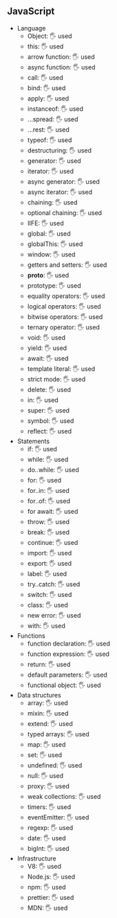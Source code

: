 ## JavaScript

- Language
  - Object: 🖐 used
  - this: 🖐 used
  - arrow function: 🖐 used
  - async function: 🖐 used
  - call: 🖐 used
  - bind: 🖐 used
  - apply: 🖐 used
  - instanceof: 🖐 used
  - ...spread: 🖐 used
  - ...rest: 🖐 used
  - typeof: 🖐 used
  - destructuring: 🖐 used
  - generator: 🖐 used
  - iterator: 🖐 used
  - async generator: 🖐 used
  - async iterator: 🖐 used
  - chaining: 🖐 used
  - optional chaining: 🖐 used
  - IIFE: 🖐 used
  - global: 🖐 used
  - globalThis: 🖐 used
  - window: 🖐 used
  - getters and setters: 🖐 used
  - __proto__: 🖐 used
  - prototype: 🖐 used
  - equality operators: 🖐 used
  - logical operators: 🖐 used
  - bitwise operators: 🖐 used
  - ternary operator: 🖐 used
  - void: 🖐 used
  - yield: 🖐 used
  - await: 🖐 used
  - template literal: 🖐 used
  - strict mode: 🖐 used
  - delete: 🖐 used
  - in: 🖐 used
  - super: 🖐 used
  - symbol: 🖐 used
  - reflect: 🖐 used
- Statements
  - if: 🖐 used
  - while: 🖐 used
  - do..while: 🖐 used
  - for: 🖐 used
  - for..in: 🖐 used
  - for..of: 🖐 used
  - for await: 🖐 used
  - throw: 🖐 used
  - break: 🖐 used
  - continue: 🖐 used
  - import: 🖐 used
  - export: 🖐 used
  - label: 🖐 used
  - try..catch: 🖐 used
  - switch: 🖐 used
  - class: 🖐 used
  - new error: 🖐 used
  - with: 🖐 used
- Functions
  - function declaration: 🖐 used
  - function expression: 🖐 used
  - return: 🖐 used
  - default parameters: 🖐 used
  - functional object: 🖐 used
- Data structures
  - array: 🖐 used
  - mixin: 🖐 used
  - extend: 🖐 used
  - typed arrays: 🖐 used
  - map: 🖐 used
  - set: 🖐 used
  - undefined: 🖐 used
  - null: 🖐 used
  - proxy: 🖐 used
  - weak collections: 🖐 used
  - timers: 🖐 used
  - eventEmitter: 🖐 used
  - regexp: 🖐 used
  - date: 🖐 used
  - bigInt: 🖐 used
- Infrastructure
  - V8: 🖐 used
  - Node.js: 🖐 used
  - npm: 🖐 used
  - prettier: 🖐 used
  - MDN: 🖐 used
